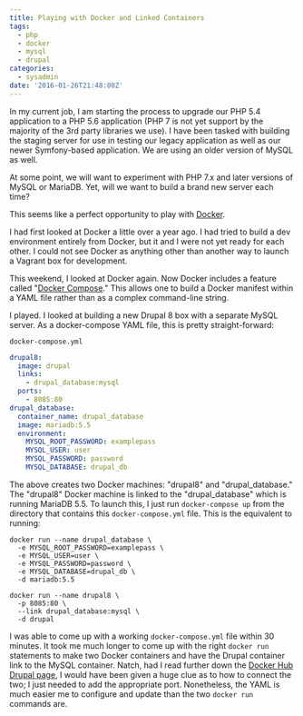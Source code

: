 ```yaml
---
title: Playing with Docker and Linked Containers
tags:
  - php
  - docker
  - mysql
  - drupal
categories:
  - sysadmin
date: '2016-01-26T21:48:00Z'
---
```


In my current job, I am starting the process to upgrade our PHP 5.4 application to a PHP 5.6 application (PHP 7 is not yet support by the majority of the 3rd party libraries we use). I have been tasked with building the staging server for use in testing our legacy application as well as our newer Symfony-based application. We are using an older version of MySQL as well.

At some point, we will want to experiment with PHP 7.x and later versions of MySQL or MariaDB. Yet, will we want to build a brand new server each time?

This seems like a perfect opportunity to play with [Docker](http://docker.io).

I had first looked at Docker a little over a year ago. I had tried to build a dev environment entirely from Docker, but it and I were not yet ready for each other. I could not see Docker as anything other than another way to launch a Vagrant box for development.

This weekend, I looked at Docker again. Now Docker includes a feature called "[Docker Compose](https://docs.docker.com/compose/)." This allows one to build a Docker manifest within a YAML file rather than as a complex command-line string.

I played. I looked at building a new Drupal 8 box with a separate MySQL server. As a docker-compose YAML file, this is pretty straight-forward:

`docker-compose.yml`

```yaml
drupal8:
  image: drupal
  links:
    - drupal_database:mysql
  ports:
    - 8085:80
drupal_database:
  container_name: drupal_database
  image: mariadb:5.5
  environment:
    MYSQL_ROOT_PASSWORD: examplepass
    MYSQL_USER: user
    MYSQL_PASSWORD: password
    MYSQL_DATABASE: drupal_db
```

The above creates two Docker machines: "drupal8" and "drupal_database." The "drupal8" Docker machine is linked to the "drupal_database" which is running MariaDB 5.5. To launch this, I just run `docker-compose up` from the directory that contains this `docker-compose.yml` file. This is the equivalent to running:

```
docker run --name drupal_database \
  -e MYSQL_ROOT_PASSWORD=examplepass \
  -e MYSQL_USER=user \
  -e MYSQL_PASSWORD=password \
  -e MYSQL_DATABASE=drupal_db \
  -d mariadb:5.5

docker run --name drupal8 \
  -p 8085:80 \
  --link drupal_database:mysql \
  -d drupal
```

I was able to come up with a working `docker-compose.yml` file within 30 minutes. It took me much longer to come up with the right `docker run` statements to make two Docker containers and have the Drupal container link to the MySQL container. Natch, had I read further down the [Docker Hub Drupal page](https://hub.docker.com/_/drupal/), I would have been given a huge clue as to how to connect the two; I just needed to add the appropriate port. Nonetheless, the YAML is much easier me to configure and update than the two `docker run` commands are.
